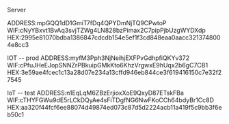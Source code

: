 Server

ADDRESS:mpGQQ1dD1GmiT7fDq4QPYDmNjTQ9CPwtoP
WIF:cNyYBxvt1BvAq3svjTZWg4LN828bzPimax2C7pipPjbUzgWYDXdp
HEX:2995e81070bdba1386847cdcdb154e5ef1f3cd848eaa0aacc3213748004e8cc3

IOT -- prod
ADDRESS:myfM3Pph3NjNeihjEXFPvGdhpfiQKYv372
WIF:cPfuJHeEJopSNNZrPBkuipGMkKto6KhzVrgwxE9hUqx2b6gC7CB1
HEX:3e59ae4fcec1c13a28d07e234a13cffd946eb844ce3f619416150c7e32f27545

IoT -- test
ADDRESS:n1EqLqM6ZBzErjioxXoE9QxyD87ETskFBa
WIF:cTHYFGWu9dE5rLCkDQyAe4sFiTDgfNG6NwFKoCCh64bdyBr1Cc8D
HEX:aa320f44fcf6ee88074d49874ed073c87d5d2224acb11a419f5c9bb3f6eb50c1